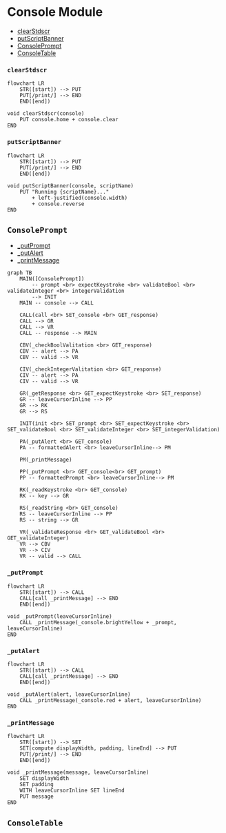 # Console Module
* [clearStdscr](#clearstdscr)
* [putScriptBanner](#putscriptbanner)
* [ConsolePrompt](#consoleprompt)
* [ConsoleTable](#consoletable)
### `clearStdscr`
```mermaid
flowchart LR
    STR([start]) --> PUT
    PUT[/print/] --> END
    END([end])
```
```
void clearStdscr(console)
    PUT console.home + console.clear
END
```
### `putScriptBanner`
```mermaid
flowchart LR
    STR([start]) --> PUT
    PUT[/print/] --> END
    END([end])
```
```
void putScriptBanner(console, scriptName)
    PUT "Running {scriptName}..."
        + left-justified(console.width)
        + console.reverse
END
```
## `ConsolePrompt`
* [_putPrompt](#_putprompt)
* [_putAlert](#_putalert)
* [_printMessage](#_printmessage)
```mermaid
graph TB
    MAIN([ConsolePrompt]) 
        -- prompt <br> expectKeystroke <br> validateBool <br> validateInteger <br> integerValidation 
        --> INIT
    MAIN -- console --> CALL

    CALL(call <br> SET_console <br> GET_response)
    CALL --> GR
    CALL --> VR
    CALL -- response --> MAIN

    CBV(_checkBoolValitation <br> GET_response)
    CBV -- alert --> PA
    CBV -- valid --> VR

    CIV(_checkIntegerValitation <br> GET_response)
    CIV -- alert --> PA
    CIV -- valid --> VR

    GR(_getResponse <br> GET_expectKeystroke <br> SET_response)
    GR -- leaveCursorInline --> PP
    GR --> RK
    GR --> RS

    INIT(init <br> SET_prompt <br> SET_expectKeystroke <br> SET_validateBool <br> SET_validateInteger <br> SET_integerValidation)

    PA(_putAlert <br> GET_console)
    PA -- formattedAlert <br> leaveCursorInline--> PM

    PM(_printMessage)

    PP(_putPrompt <br> GET_console<br> GET_prompt)
    PP -- formattedPrompt <br> leaveCursorInline--> PM

    RK(_readKeystroke <br> GET_console)
    RK -- key --> GR

    RS(_readString <br> GET_console)
    RS -- leaveCursorInline --> PP
    RS -- string --> GR

    VR(_validateResponse <br> GET_validateBool <br> GET_validateInteger)
    VR --> CBV
    VR --> CIV
    VR -- valid --> CALL
```
### `_putPrompt`
```mermaid
flowchart LR
    STR([start]) --> CALL
    CALL[call _printMessage] --> END
    END([end])
```
```
void _putPrompt(leaveCursorInline)
    CALL _printMessage(_console.brightYellow + _prompt, leaveCursorInline)
END
```
### `_putAlert`
```mermaid
flowchart LR
    STR([start]) --> CALL
    CALL[call _printMessage] --> END
    END([end])
```
```
void _putAlert(alert, leaveCursorInline)
    CALL _printMessage(_console.red + alert, leaveCursorInline)
END
```
### `_printMessage`
```mermaid
flowchart LR
    STR([start]) --> SET
    SET[compute displayWidth, padding, lineEnd] --> PUT
    PUT[/print/] --> END
    END([end])
```
```
void _printMessage(message, leaveCursorInline)
    SET displayWidth
    SET padding
    WITH leaveCursorInline SET lineEnd
    PUT message
END
```
## `ConsoleTable`
